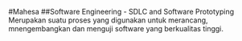 #Mahesa
##Software Engineering - SDLC and Software Prototyping
Merupakan suatu proses yang digunakan untuk merancang, mnengembangkan dan menguji software yang berkualitas tinggi.